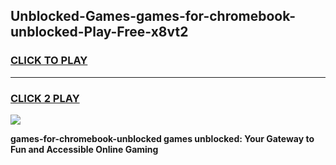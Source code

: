
## Unblocked-Games-games-for-chromebook-unblocked-Play-Free-x8vt2
<h3>
<a href="https://premium76.site?title=games-for-chromebook-unblocked&ref=22A">CLICK TO PLAY</a></h3>
<hr>

<h3>
<a href="https://premium76.site?title=games-for-chromebook-unblocked&ref=22A">CLICK 2 PLAY</a>
  
</h3>

<a href="https://premium76.site?title=games-for-chromebook-unblocked&ref=22A"><img src="https://clearcache.store/games.png"></a>


**games-for-chromebook-unblocked games unblocked: Your Gateway to Fun and Accessible Online Gaming**
